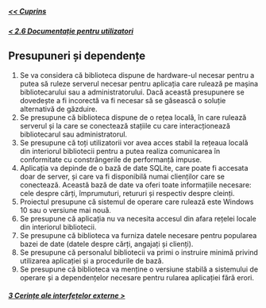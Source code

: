 ##### [<< Cuprins](../Cuprins.md)
##### [< 2.6 Documentație pentru utilizatori](2.6%20Documentație%20pentru%20utilizatori.md)
## Presupuneri și dependențe
1.	Se va considera că biblioteca dispune de hardware-ul necesar pentru a putea să ruleze serverul necesar pentru aplicația care rulează pe mașina bibliotecarului sau a administratorului. Dacă această presupunere se dovedește a fi incorectă va fi necesar să se găsească o soluție alternativă de găzduire.
2.	Se presupune că biblioteca dispune de o rețea locală, în care rulează serverul și la care se conectează stațiile cu care interacționează bibliotecarul sau administratorul.
3.	Se presupune că toți utilizatorii vor avea acces stabil la rețeaua locală din interiorul bibliotecii pentru a putea realiza comunicarea în conformitate cu constrângerile de performanță impuse.
4.	Aplicația va depinde de o bază de date SQLite, care poate fi accesata doar de server, și care va fi disponibilă numai clienților care se conectează. Această bază de date va oferi toate informațiile necesare:  cele despre cărți, împrumuturi, retururi și respectiv despre cleinți.
5.	Proiectul presupune că sistemul de operare care rulează este Windows 10 sau o versiune mai nouă.
6.	Se presupune că aplicația nu va necesita accesul din afara rețelei locale din interiorul bibliotecii.
7.	Se presupune că biblioteca va furniza datele necesare pentru popularea bazei de date (datele despre cărți, angajați și clienți).
8.	Se presupune că personalul bibliotecii va primi o instruire minimă privind utilizarea aplicației și a procedurile de bază.
9.	Se presupune că biblioteca va menține o versiune stabilă a sistemului de operare și a dependențelor necesare pentru rularea aplicației fără erori.

##### [3 Cerințe ale interfețelor externe >](../3%20Cerințe%20ale%20interfețelor%20externe/3.0%20Overview.md)
